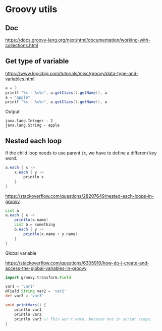 # Groovy utils

## Doc

<https://docs.groovy-lang.org/next/html/documentation/working-with-collections.html>

## Get type of variable

<https://www.logicbig.com/tutorials/misc/groovy/data-type-and-variables.html>

```groovy
a = 2
printf "%s - %s%n", a.getClass().getName(), a
a = "apple"
printf "%s - %s%n", a.getClass().getName(), a
```

Output

```text
java.lang.Integer - 2
java.lang.String - apple
```

## Nested each loop

If the child loop needs to use parent `it`, we have to define a different key word.

```groovy
a.each { x ->
    x.each { y ->
        println x
    }
}
```

<https://stackoverflow.com/questions/28207649/nested-each-loops-in-groovy>

```groovy
List a
a.each { x ->
    println(x.name)
    List b = something
    b.each { y ->
        println(x.name + y.name)
    }
}
```

Global variable

<https://stackoverflow.com/questions/6305910/how-do-i-create-and-access-the-global-variables-in-groovy>

```groovy
import groovy.transform.Field

var1 = 'var1'
@Field String var2 = 'var2'
def var3 = 'var3'

void printVars() {
    println var1
    println var2
    println var3 // This won't work, because not in script scope.
}
```
